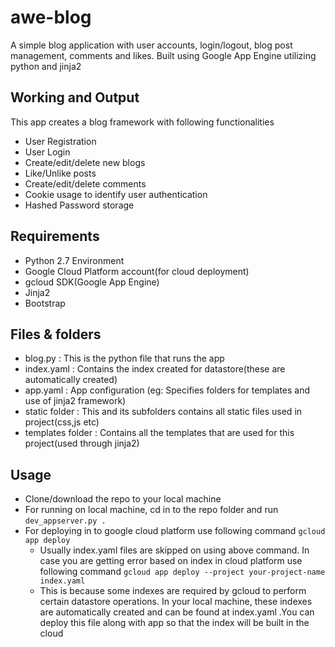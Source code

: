 # awe-blog
A simple blog application with user accounts, login/logout, blog post management, comments and likes.
Built using Google App Engine utilizing python and jinja2

## Working and Output
This app creates a blog framework with following functionalities
- User Registration
- User Login
- Create/edit/delete new blogs
- Like/Unlike posts
- Create/edit/delete comments
- Cookie usage to identify user authentication
- Hashed Password storage

## Requirements
- Python 2.7 Environment
- Google Cloud Platform account(for cloud deployment)
- gcloud SDK(Google App Engine)
- Jinja2
- Bootstrap

## Files & folders
- blog.py : This is the python file that runs the app
- index.yaml : Contains the index created for datastore(these are automatically created)
- app.yaml : App configuration (eg: Specifies folders for templates and use of jinja2 framework)
- static folder : This and its subfolders contains all static files used in project(css,js etc)
- templates folder : Contains all the templates that are used for this project(used through jinja2)

## Usage
- Clone/download the repo to your local machine
- For running on local machine, cd in to the repo folder and run
``` dev_appserver.py . ```
- For deploying in to google cloud platform use following command
``` gcloud app deploy ```
	- Usually index.yaml files are skipped on using above command. In case you are
	  getting error based on index in cloud platform use following command
	  ``` gcloud app deploy --project your-project-name index.yaml ```
  - This is because some indexes are required by gcloud to perform certain datastore
    operations. In your local machine, these indexes are automatically created and can be found at
    index.yaml .You can deploy this file along with app so that the index will be built in the cloud
